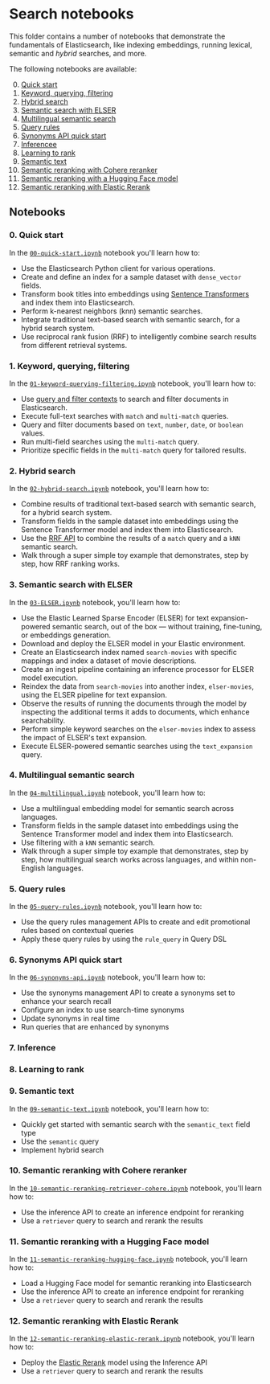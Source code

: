 # Search notebooks

This folder contains a number of notebooks that demonstrate the fundamentals of Elasticsearch, like indexing embeddings, running lexical, semantic and _hybrid_ searches, and more.

The following notebooks are available:

0. [Quick start](#0-quick-start)
1. [Keyword, querying, filtering](#1-keyword-querying-filtering)
2. [Hybrid search](#2-hybrid-search)
3. [Semantic search with ELSER](#3-semantic-search-with-elser)
4. [Multilingual semantic search](#4-multilingual-semantic-search)
5. [Query rules](#5-query-rules)
6. [Synonyms API quick start](#6-synonyms-api-quick-start)
7. [Inferencee](#7-inference)
8. [Learning to rank](#8-learning-to-rank)
9. [Semantic text](#9-semantic-text)
10. [Semantic reranking with Cohere reranker](#10-semantic-reranking-retriever-cohere)
11. [Semantic reranking with a Hugging Face model](#11-semantic-reranking-hugging-face)
12. [Semantic reranking with Elastic Rerank](#12-semantic-reranking-elastic-rerank)

## Notebooks

### 0. Quick start

In  the [`00-quick-start.ipynb`](./00-quick-start.ipynb) notebook you'll learn how to:

- Use the Elasticsearch Python client for various operations.
- Create and define an index for a sample dataset with `dense_vector` fields.
- Transform book titles into embeddings using [Sentence Transformers](https://www.sbert.net) and index them into Elasticsearch.
- Perform k-nearest neighbors (knn) semantic searches.
- Integrate traditional text-based search with semantic search, for a hybrid search system.
- Use reciprocal rank fusion (RRF) to intelligently combine search results from different retrieval systems.

### 1. Keyword, querying, filtering

In the [`01-keyword-querying-filtering.ipynb`](./01-keyword-querying-filtering.ipynb) notebook, you'll learn how to:

- Use [query and filter contexts](https://www.elastic.co/guide/en/elasticsearch/reference/current/query-filter-context.html) to search and filter documents in Elasticsearch.
- Execute full-text searches with `match` and `multi-match` queries.
- Query and filter documents based on `text`, `number`, `date`, or `boolean` values.
- Run multi-field searches using the `multi-match` query.
- Prioritize specific fields in the `multi-match` query for tailored results.


### 2. Hybrid search

In the [`02-hybrid-search.ipynb`](./02-hybrid-search.ipynb) notebook, you'll learn how to:

- Combine results of traditional text-based search with semantic search, for a hybrid search system.
- Transform fields in the sample dataset into embeddings using the Sentence Transformer model and index them into Elasticsearch.
- Use the [RRF API](https://www.elastic.co/guide/en/elasticsearch/reference/current/rrf.html#rrf-api) to combine the results of a `match` query and a `kNN` semantic search.
- Walk through a super simple toy example that demonstrates, step by step, how RRF ranking works.

### 3. Semantic search with ELSER

In the [`03-ELSER.ipynb`](./03-ELSER.ipynb) notebook, you'll learn how to:

- Use the Elastic Learned Sparse Encoder (ELSER) for text expansion-powered semantic search, out of the box — without training, fine-tuning, or embeddings generation.
- Download and deploy the ELSER model in your Elastic environment.
- Create an Elasticsearch index named `search-movies` with specific mappings and index a dataset of movie descriptions.
- Create an ingest pipeline containing an inference processor for ELSER model execution.
- Reindex the data from `search-movies` into another index, `elser-movies`, using the ELSER pipeline for text expansion.
- Observe the results of running the documents through the model by inspecting the additional terms it adds to documents, which enhance searchability.
- Perform simple keyword searches on the `elser-movies` index to assess the impact of ELSER's text expansion.
- Execute ELSER-powered semantic searches using the `text_expansion` query.

### 4. Multilingual semantic search

In the [`04-multilingual.ipynb`](./04-multilingual.ipynb) notebook, you'll learn how to:

- Use a multilingual embedding model for semantic search across languages.
- Transform fields in the sample dataset into embeddings using the Sentence Transformer model and index them into Elasticsearch.
- Use filtering with a `kNN` semantic search.
- Walk through a super simple toy example that demonstrates, step by step, how multilingual search works across languages, and within non-English languages.

### 5. Query rules

In the [`05-query-rules.ipynb`](./05-query-rules.ipynb) notebook, you'll learn how to:

- Use the query rules management APIs to create and edit promotional rules based on contextual queries
- Apply these query rules by using the `rule_query` in Query DSL

### 6. Synonyms API quick start

In the [`06-synonyms-api.ipynb`](./06-synonyms-api.ipynb) notebook, you'll learn how to:

- Use the synonyms management API to create a synonyms set to enhance your search recall
- Configure an index to use search-time synonyms
- Update synonyms in real time
- Run queries that are enhanced by synonyms

### 7. Inference

### 8. Learning to rank

### 9. Semantic text

In the [`09-semantic-text.ipynb`](./09-semantic-text.ipynb) notebook, you'll learn how to:

- Quickly get started with semantic search with the `semantic_text` field type
- Use the `semantic` query
- Implement hybrid search

### 10. Semantic reranking with Cohere reranker

In the [`10-semantic-reranking-retriever-cohere.ipynb`](./10-semantic-reranking-retriever-cohere.ipynb) notebook, you'll learn how to:

- Use the inference API to create an inference endpoint for reranking
- Use a `retriever` query to search and rerank the results

### 11. Semantic reranking with a Hugging Face model

In the [`11-semantic-reranking-hugging-face.ipynb`](./11-semantic-reranking-hugging-face.ipynb) notebook, you'll learn how to:

- Load a Hugging Face model for semantic reranking into Elasticsearch
- Use the inference API to create an inference endpoint for reranking
- Use a `retriever` query to search and rerank the results

### 12. Semantic reranking with Elastic Rerank

In the [`12-semantic-reranking-elastic-rerank.ipynb`](./12-semantic-reranking-elastic-rerank.ipynb) notebook, you'll learn how to:

- Deploy the [Elastic Rerank](https://www.elastic.co/guide/en/machine-learning/current/ml-nlp-rerank.html) model using the Inference API
- Use a `retriever` query to search and rerank the results

